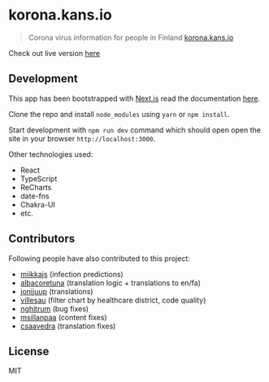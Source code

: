 # korona.kans.io

> Corona virus information for people in Finland [korona.kans.io](https://korona.kans.io/)

Check out live version [here](https://korona.kans.io/)

## Development

This app has been bootstrapped with [Next.js](https://nextjs.org/) read the documentation [here](https://nextjs.org/docs/getting-started).

Clone the repo and install `node_modules` using `yarn` or `npm install`.

Start development with `npm run dev` command which should open open the site in your browser `http://localhost:3000`.

Other technologies used:

- React
- TypeScript
- ReCharts
- date-fns
- Chakra-UI 
- etc.

## Contributors
Following people have also contributed to this project: 
  - [miikkajs](https://github.com/valstu/korona-info/pulls/miikkajs) (infection predictions)
  - [albacoretuna](https://github.com/albacoretuna) (translation logic + translations to en/fa)
  - [jonijuup](https://github.com/jonijuup) (translations)
  - [villesau](https://github.com/villesau) (filter chart by healthcare district, code quality)
  - [nghitrum](https://github.com/nghitrum) (bug fixes)
  - [msillanpaa](https://github.com/msillanpaa) (content fixes)
  - [csaavedra](https://github.com/csaavedra) (translation fixes)

## License

MIT
